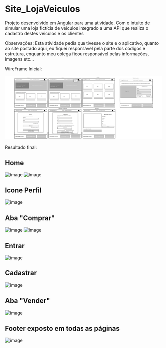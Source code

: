 # Site_LojaVeiculos
Projeto desenvolvido em Angular para uma atividade. Com o intuito de simular uma loja fictícia de veículos integrado a uma API que realiza o cadastro destes veiculos e os clientes.

Observações: Esta atividade pedia que tivesse o site e o aplicativo, quanto ao site postado aqui, eu fiquei responsável pela parte dos códigos e estrutura, enquanto meu colega ficou responsável pelas informações, imagens etc...

WireFrame Inicial:

<img src="Wireframe_site.png"></img>

Resultado final:
## Home 
![image](https://user-images.githubusercontent.com/86608975/166114357-5d4077d2-c474-4b65-aad7-d7774869bc4f.png)
![image](https://user-images.githubusercontent.com/86608975/166114586-cf1b29ac-e3d2-4e46-a248-cf7b10272810.png)

## Icone Perfil
![image](https://user-images.githubusercontent.com/86608975/166114574-94914b1b-c296-45b0-a1be-e8b86e1eec65.png)

## Aba "Comprar"
![image](https://user-images.githubusercontent.com/86608975/166114412-706af262-592a-428b-9b11-ee9ff695c6df.png)
![image](https://user-images.githubusercontent.com/86608975/166114545-451c4265-0172-4463-8cfd-58f5fa89f8b8.png)

## Entrar
![image](https://user-images.githubusercontent.com/86608975/166114611-48813fe2-8223-46dd-b2f6-6b150d17feca.png)

## Cadastrar
![image](https://user-images.githubusercontent.com/86608975/166114628-74248e57-12e3-467c-a7ea-5b4cd92586e2.png)

## Aba "Vender"
![image](https://user-images.githubusercontent.com/86608975/166114556-99863f72-4f20-41d9-9467-a83fbb02a245.png)

## Footer exposto em todas as páginas
![image](https://user-images.githubusercontent.com/86608975/166114650-81bc628b-4ee0-4899-8f69-fa1029ce5631.png)
